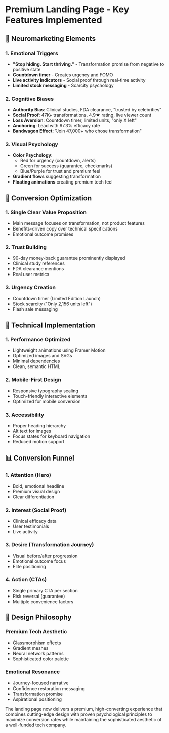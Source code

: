 # Premium Landing Page - Key Features Implemented

## 🧠 Neuromarketing Elements

### 1. Emotional Triggers
- **"Stop hiding. Start thriving."** - Transformation promise from negative to positive state
- **Countdown timer** - Creates urgency and FOMO
- **Live activity indicators** - Social proof through real-time activity
- **Limited stock messaging** - Scarcity psychology

### 2. Cognitive Biases
- **Authority Bias**: Clinical studies, FDA clearance, "trusted by celebrities"
- **Social Proof**: 47K+ transformations, 4.9★ rating, live viewer count
- **Loss Aversion**: Countdown timer, limited units, "only X left"
- **Anchoring**: Lead with 97.3% efficacy rate
- **Bandwagon Effect**: "Join 47,000+ who chose transformation"

### 3. Visual Psychology
- **Color Psychology**: 
  - Red for urgency (countdown, alerts)
  - Green for success (guarantee, checkmarks)
  - Blue/Purple for trust and premium feel
- **Gradient flows** suggesting transformation
- **Floating animations** creating premium tech feel

## 🎯 Conversion Optimization

### 1. Single Clear Value Proposition
- Main message focuses on transformation, not product features
- Benefits-driven copy over technical specifications
- Emotional outcome promises

### 2. Trust Building
- 90-day money-back guarantee prominently displayed
- Clinical study references
- FDA clearance mentions
- Real user metrics

### 3. Urgency Creation
- Countdown timer (Limited Edition Launch)
- Stock scarcity ("Only 2,156 units left")
- Flash sale messaging

## 🚀 Technical Implementation

### 1. Performance Optimized
- Lightweight animations using Framer Motion
- Optimized images and SVGs
- Minimal dependencies
- Clean, semantic HTML

### 2. Mobile-First Design
- Responsive typography scaling
- Touch-friendly interactive elements
- Optimized for mobile conversion

### 3. Accessibility
- Proper heading hierarchy
- Alt text for images
- Focus states for keyboard navigation
- Reduced motion support

## 📊 Conversion Funnel

### 1. Attention (Hero)
- Bold, emotional headline
- Premium visual design
- Clear differentiation

### 2. Interest (Social Proof)
- Clinical efficacy data
- User testimonials
- Live activity

### 3. Desire (Transformation Journey)
- Visual before/after progression
- Emotional outcome focus
- Elite positioning

### 4. Action (CTAs)
- Single primary CTA per section
- Risk reversal (guarantee)
- Multiple convenience factors

## 🎨 Design Philosophy

### Premium Tech Aesthetic
- Glassmorphism effects
- Gradient meshes
- Neural network patterns
- Sophisticated color palette

### Emotional Resonance
- Journey-focused narrative
- Confidence restoration messaging
- Transformation promise
- Aspirational positioning

The landing page now delivers a premium, high-converting experience that combines cutting-edge design with proven psychological principles to maximize conversion rates while maintaining the sophisticated aesthetic of a well-funded tech company.

